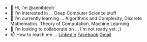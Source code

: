 - 👋 Hi, I’m @aebibtech
- 👀 I’m interested in ... Deep Computer Science stuff
- 🌱 I’m currently learning ... Algorithms and Complexity, Discrete Mathematics, Theory of Computation, Machine Learning
- 💞️ I’m looking to collaborate on ... I'm not ready yet. ;)
- 📫 How to reach me ... [LinkedIn](https://www.linkedin.com/in/paul-abib-camano/) [Facebook](https://facebook.com/aebib) [Gmail](paul.camano@gmail.com)


<!---
aebibtech/aebibtech is a ✨ special ✨ repository because its `README.md` (this file) appears on your GitHub profile.
You can click the Preview link to take a look at your changes.
--->
